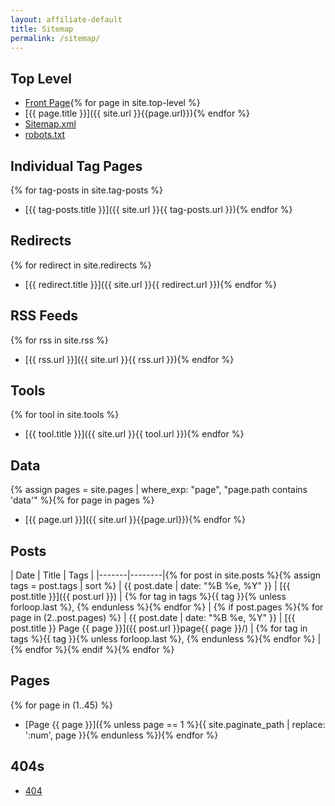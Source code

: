 ```yaml
---
layout: affiliate-default
title: Sitemap
permalink: /sitemap/
---
```


## Top Level

* [Front Page](/index.html){% for page in site.top-level %}
* [{{ page.title }}]({{ site.url }}{{page.url}}){% endfor %}
* [Sitemap.xml](/sitemap.xml)
* [robots.txt](/robots.txt)

## Individual Tag Pages

{% for tag-posts in site.tag-posts %}
* [{{ tag-posts.title }}]({{ site.url }}{{ tag-posts.url }}){% endfor %}

## Redirects

{% for redirect in site.redirects %}
* [{{ redirect.title }}]({{ site.url }}{{ redirect.url }}){% endfor %}

## RSS Feeds

{% for rss in site.rss %}
* [{{ rss.url }}]({{ site.url }}{{ rss.url }}){% endfor %}

## Tools

{% for tool in site.tools %}
* [{{ tool.title }}]({{ site.url }}{{ tool.url }}){% endfor %}

## Data

{% assign pages = site.pages | where_exp: "page", "page.path contains 'data'" %}{% for page in pages %}
* [{{ page.url }}]({{ site.url }}{{page.url}}){% endfor %}

## Posts

| Date | Title | Tags |
|-------|--------|{% for post in site.posts %}{% assign tags = post.tags | sort %}
| {{ post.date | date: "%B %e, %Y" }} | [{{ post.title }}]({{ post.url }}) | {% for tag in tags %}{{ tag }}{% unless forloop.last %}, {% endunless %}{% endfor %} | {% if post.pages %}{% for page in (2..post.pages) %}
| {{ post.date | date: "%B %e, %Y" }} | [{{ post.title }} Page {{ page }}]({{ post.url }}page{{ page }}/) | {% for tag in tags %}{{ tag }}{% unless forloop.last %}, {% endunless %}{% endfor %} | {% endfor %}{% endif %}{% endfor %}

## Pages

{% for page in (1..45) %}
* [Page {{ page }}]({% unless page == 1 %}{{ site.paginate_path | replace: ':num', page }}{% endunless %}){% endfor %}

## 404s

* [404](/404.html)

